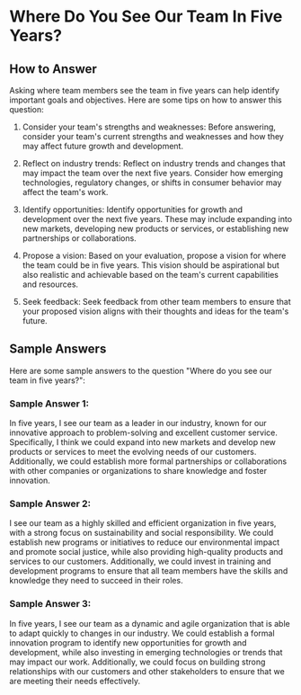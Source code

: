 Where Do You See Our Team In Five Years?
===============================================================

How to Answer
-------------

Asking where team members see the team in five years can help identify important goals and objectives. Here are some tips on how to answer this question:

1. Consider your team's strengths and weaknesses: Before answering, consider your team's current strengths and weaknesses and how they may affect future growth and development.

2. Reflect on industry trends: Reflect on industry trends and changes that may impact the team over the next five years. Consider how emerging technologies, regulatory changes, or shifts in consumer behavior may affect the team's work.

3. Identify opportunities: Identify opportunities for growth and development over the next five years. These may include expanding into new markets, developing new products or services, or establishing new partnerships or collaborations.

4. Propose a vision: Based on your evaluation, propose a vision for where the team could be in five years. This vision should be aspirational but also realistic and achievable based on the team's current capabilities and resources.

5. Seek feedback: Seek feedback from other team members to ensure that your proposed vision aligns with their thoughts and ideas for the team's future.

Sample Answers
--------------

Here are some sample answers to the question "Where do you see our team in five years?":

### Sample Answer 1:

In five years, I see our team as a leader in our industry, known for our innovative approach to problem-solving and excellent customer service. Specifically, I think we could expand into new markets and develop new products or services to meet the evolving needs of our customers. Additionally, we could establish more formal partnerships or collaborations with other companies or organizations to share knowledge and foster innovation.

### Sample Answer 2:

I see our team as a highly skilled and efficient organization in five years, with a strong focus on sustainability and social responsibility. We could establish new programs or initiatives to reduce our environmental impact and promote social justice, while also providing high-quality products and services to our customers. Additionally, we could invest in training and development programs to ensure that all team members have the skills and knowledge they need to succeed in their roles.

### Sample Answer 3:

In five years, I see our team as a dynamic and agile organization that is able to adapt quickly to changes in our industry. We could establish a formal innovation program to identify new opportunities for growth and development, while also investing in emerging technologies or trends that may impact our work. Additionally, we could focus on building strong relationships with our customers and other stakeholders to ensure that we are meeting their needs effectively.
